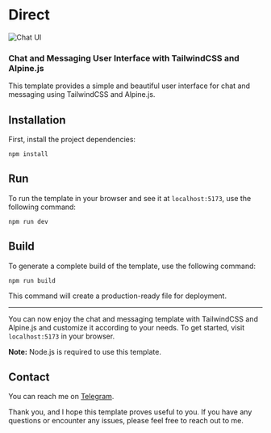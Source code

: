 # Direct

![Chat UI](https://spacedev.ir/images/screens/direct.png)

### Chat and Messaging User Interface with TailwindCSS and Alpine.js

This template provides a simple and beautiful user interface for chat and messaging using TailwindCSS and Alpine.js.

## Installation

First, install the project dependencies:

```
npm install
```

## Run

To run the template in your browser and see it at `localhost:5173`, use the following command:

```
npm run dev
```

## Build

To generate a complete build of the template, use the following command:

```
npm run build
```

This command will create a production-ready file for deployment.

---

You can now enjoy the chat and messaging template with TailwindCSS and Alpine.js and customize it according to your needs. To get started, visit `localhost:5173` in your browser.

**Note:** Node.js is required to use this template.

## Contact

You can reach me on [Telegram](https://t.me/bahramirad).

Thank you, and I hope this template proves useful to you. If you have any questions or encounter any issues, please feel free to reach out to me.
